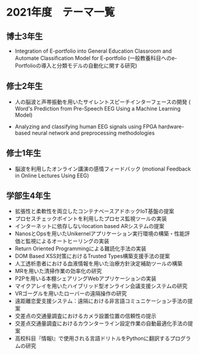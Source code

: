 # 2021年度　テーマ一覧

## 博士3年生
- Integration of E-portfolio into General Education Classroom and Automate Classification Model for E-portfolio 
(一般教養科目へのe-Portfolioの導入と分類モデルの自動化に関する研究)

## 修士2年生
- 人の脳波と声帯振動を用いたサイレントスピーチインターフェースの開発 ( Word's Prediction from Pre-Speech EEG Using a Machine Learning Model)

- Analyzing and classifying human EEG signals using FPGA hardware-based neural network and preprocessing methodologies

## 修士1年生
- 脳波を利用したオンライン講演の感情フィードバック (motional Feedback in Online Lectures Using EEG)


## 学部生4年生

- 拡張性と柔軟性を両立したコンテナベースアドホックIoT基盤の提案
- プロセスチェックポイントを利用したプロセス監視ツールの実装
- インターネットに依存しないlocation based ARシステムの提案
- NanosとOpsを用いたUnikernelアプリケーション実行環境の構築・性能評価と監視によるオートヒーリングの実装
- Return Oriented Programmingによる難読化手法の実装
- DOM Based XSS対策におけるTrusted Types構築支援手法の提案
- 人工透析患者における血液情報を用いた治療方針決定補助ツールの構築
- MRを用いた清掃作業の効率化の研究
- P2Pを用いる本棚シェアリングWebアプリケーションの実装
- マイクアレイを用いたハイブリッド型オンライン会議支援システムの研究
- VRゴーグルを用いたローバーの遠隔操作の研究
- 遠距離恋愛支援システム：遠隔における非言語コミュニケーション手法の提案
- 交差点の交通量調査におけるカメラ設置位置の信頼性の提示
- 交差点交通量調査におけるカウンターライン設定作業の自動最適化手法の提案
- 高校科目『情報Ⅰ』で使用される言語ドリトルをPythonに翻訳するプログラムの研究